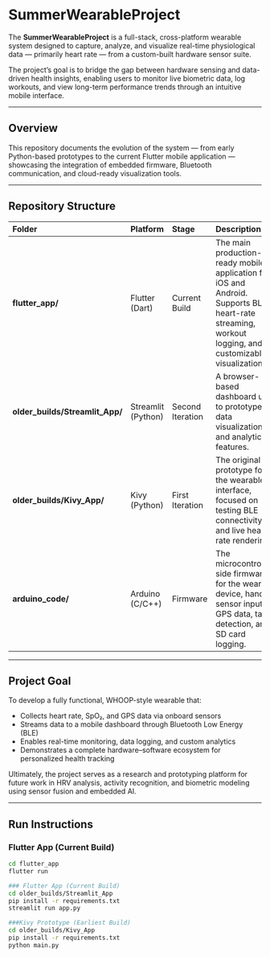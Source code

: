 # SummerWearableProject

The **SummerWearableProject** is a full-stack, cross-platform wearable system designed to capture, analyze, and visualize real-time physiological data — primarily heart rate — from a custom-built hardware sensor suite.

The project’s goal is to bridge the gap between hardware sensing and data-driven health insights, enabling users to monitor live biometric data, log workouts, and view long-term performance trends through an intuitive mobile interface.

---

## Overview

This repository documents the evolution of the system — from early Python-based prototypes to the current Flutter mobile application — showcasing the integration of embedded firmware, Bluetooth communication, and cloud-ready visualization tools.

---

## Repository Structure

| Folder | Platform | Stage | Description |
|:-------|:----------|:------|:-------------|
| **flutter_app/** | Flutter (Dart) | Current Build | The main production-ready mobile application for iOS and Android. Supports BLE heart-rate streaming, workout logging, and customizable visualizations. |
| **older_builds/Streamlit_App/** | Streamlit (Python) | Second Iteration | A browser-based dashboard used to prototype data visualization and analytics features. |
| **older_builds/Kivy_App/** | Kivy (Python) | First Iteration | The original prototype for the wearable interface, focused on testing BLE connectivity and live heart-rate rendering. |
| **arduino_code/** | Arduino (C/C++) | Firmware | The microcontroller-side firmware for the wearable device, handling sensor input, GPS data, tap detection, and SD card logging. |

---

## Project Goal

To develop a fully functional, WHOOP-style wearable that:
- Collects heart rate, SpO₂, and GPS data via onboard sensors  
- Streams data to a mobile dashboard through Bluetooth Low Energy (BLE)  
- Enables real-time monitoring, data logging, and custom analytics  
- Demonstrates a complete hardware–software ecosystem for personalized health tracking  

Ultimately, the project serves as a research and prototyping platform for future work in HRV analysis, activity recognition, and biometric modeling using sensor fusion and embedded AI.

---

## Run Instructions

### Flutter App (Current Build)
```bash
cd flutter_app
flutter run

### Flutter App (Current Build)
cd older_builds/Streamlit_App
pip install -r requirements.txt
streamlit run app.py

###Kivy Prototype (Earliest Build)
cd older_builds/Kivy_App
pip install -r requirements.txt
python main.py
